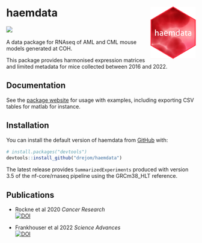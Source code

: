 
<!-- README.md is generated from README.Rmd. Please edit that file -->

# haemdata <img src='man/figures/logo.png' align="right" height="139" />
<!-- [![R-CMD-check](https://github.com/drejom/haemdata/workflows/R-CMD-check/badge.svg)](https://github.com/drejom/haemdata/actions)  -->

<!-- badges: start -->
![](https://img.shields.io/badge/code-unstable-red) <br>
<!-- badges: end -->
A data package for RNAseq of AML and CML mouse models generated at COH.

This package provides harmonised expression matrices and limited metadata for mice collected between 2016 and 2022.

## Documentation

See the [package website](http://cgt.coh.org/haemdata) for usage with examples, including exporting CSV tables for matlab for instance. 

## Installation

You can install the default version of haemdata from [GitHub](https://github.com/) with:

``` r
# install.packages("devtools")
devtools::install_github("drejom/haemdata")
```

The latest release provides `SummarizedExperiments` produced with version 3.5 of the nf-core/rnaseq pipeline using the GRCm38_HLT reference. 

## Publications

* Rockne et al 2020 *Cancer Research* <br>[![DOI](https://zenodo.org/badge/DOI/10.1158/0008-5472.CAN-20-0354.svg)](https://doi.org/10.1158/0008-5472.CAN-20-0354)

* Frankhouser et al 2022 *Science Advances* <br>[![DOI](https://zenodo.org/badge/DOI/10.1126/sciadv.abj1664.svg)](https://doi.org/10.1126/sciadv.abj1664)
